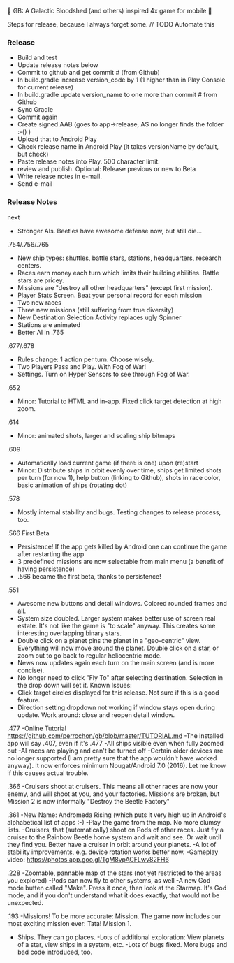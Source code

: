 :tada: GB: A Galactic Bloodshed (and others) inspired 4x game for mobile :tada:

Steps for release, because I always forget some. // TODO Automate this

### Release
- Build and test
- Update release notes below
- Commit to github and get commit # (from Github)
- In build.gradle increase version_code by 1 (1 higher than in Play Console for current release)
- In build.gradle update version_name to one more than commit # from Github
- Sync Gradle
- Commit again
- Create signed AAB (goes to app->release, AS no longer finds the folder :-() )
- Upload that to Android Play
- Check release name in Android Play (it takes versionName by default, but check)
- Paste release notes into Play. 500 character limit.
- review and publish. Optional: Release previous or new to Beta
- Write release notes in e-mail. 
- Send e-mail

### Release Notes

next
- Stronger AIs. Beetles have awesome defense now, but still die...

.754/.756/.765
- New ship types: shuttles, battle stars, stations, headquarters, research centers.
- Races earn money each turn which limits their building abilities. Battle stars are pricey.
- Missions are "destroy all other headquarters" (except first mission). 
- Player Stats Screen. Beat your personal record for each mission
- Two new races
- Three new missions (still suffering from true diversity)
- New Destination Selection Activity replaces ugly Spinner
- Stations are animated
- Better AI in .765

.677/.678
- Rules change: 1 action per turn. Choose wisely.
- Two Players Pass and Play. With Fog of War!
- Settings. Turn on Hyper Sensors to see through Fog of War.

.652
- Minor: Tutorial to HTML and in-app. Fixed click target detection at high zoom. 

.614
- Minor: animated shots, larger and scaling ship bitmaps

.609
- Automatically load current game (if there is one) upon (re)start
- Minor: Distribute ships in orbit evenly over time, ships get limited shots per turn (for now 1), 
help button (linking to Github), shots in race color, basic animation of ships (rotating dot)

.578 
- Mostly internal stability and bugs. Testing changes to release process, too.

.566 First Beta
- Persistence! If the app gets killed by Android one can continue the game after restarting the app
- 3 predefined missions are now selectable from main menu (a benefit of having persistence)
- .566 became the first beta, thanks to persistence!

.551
- Awesome new buttons and detail windows. Colored rounded frames and all.
- System size doubled. Larger system makes better use of screen real estate. It's not like the game is "to scale" anyway. This creates some interesting overlapping binary stars.
- Double click on a planet pins the planet in a "geo-centric" view. Everything will now move around the planet.  Double click on a star, or zoom out to go back to regular heliocentric mode.
- News now updates again each turn on the main screen (and is more concise).
- No longer need to click "Fly To" after selecting destination. Selection in the drop down will set it.
Known Issues:
- Click target circles displayed for this release. Not sure if this is a good feature.
- Direction setting dropdown not working if window stays open during update. Work around: close and reopen detail window.

.477
-Online Tutorial https://github.com/perrochon/gb/blob/master/TUTORIAL.md
-The installed app will say .407, even if it's .477
-All ships visible even when fully zoomed out
-AI races are playing and can't be turned off
-Certain older devices are no longer supported (I am pretty sure that the app wouldn't have worked anyway). It now enforces minimum Nougat/Android 7.0 (2016). Let me know if this causes actual trouble.
 
.366
-Cruisers shoot at cruisers. This means all other races are now your enemy, and will shoot  at you, and your factories. Missions are broken, but Mission 2 is now informally "Destroy the Beetle Factory"

.361
-New Name: Andromeda Rising (which puts it very high up in Android's alphabetical list of apps :-)
-Play the game from the map. No more clumsy lists.
-Cruisers, that (automatically) shoot on Pods of other races. Just fly a cruiser to the Rainbow Beetle home system and wait and see. Or wait until they find you. Better have a cruiser in orbit around your planets.
-A lot of stability improvements, e.g. device rotation works better now. 
-Gameplay video: https://photos.app.goo.gl/TgM8vpACFLwv82FH6

.228
-Zoomable, pannable map of the stars (not yet restricted to the areas you explored)
-Pods can now fly to other systems, as well
-A new God mode butten called "Make". Press it once, then look at the Starmap. It's God mode, and if you don't understand what it does exactly, that would not be unexpected.

.193
-Missions! To be more accurate: Mission. The game now includes our most exciting mission ever: Tata! Mission 1. 
- Ships. They can go places.
-Lots of additional exploration: View planets of a star, view ships in a system, etc.
-Lots of bugs fixed. More bugs and bad code introduced, too.